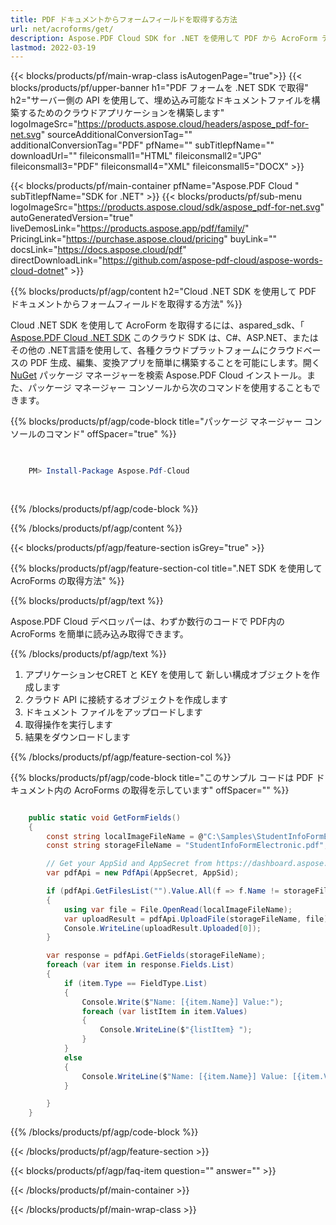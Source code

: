 ```yaml
---
title: PDF ドキュメントからフォームフィールドを取得する方法
url: net/acroforms/get/
description: Aspose.PDF Cloud SDK for .NET を使用して PDF から AcroForm データを取得します。REST API を使った簡単なフォームフィールドの抽出。
lastmod: 2022-03-19
---
```


{{< blocks/products/pf/main-wrap-class isAutogenPage="true">}}
{{< blocks/products/pf/upper-banner h1="PDF フォームを .NET SDK で取得" h2="サーバー側の API を使用して、埋め込み可能なドキュメントファイルを構築するためのクラウドアプリケーションを構築します" logoImageSrc="https://products.aspose.cloud/headers/aspose_pdf-for-net.svg" sourceAdditionalConversionTag="" additionalConversionTag="PDF" pfName="" subTitlepfName="" downloadUrl="" fileiconsmall1="HTML" fileiconsmall2="JPG" fileiconsmall3="PDF" fileiconsmall4="XML" fileiconsmall5="DOCX" >}}

{{< blocks/products/pf/main-container pfName="Aspose.PDF Cloud " subTitlepfName="SDK for .NET" >}}
{{< blocks/products/pf/sub-menu logoImageSrc="https://products.aspose.cloud/sdk/aspose_pdf-for-net.svg"
autoGeneratedVersion="true"
liveDemosLink="https://products.aspose.app/pdf/family/" PricingLink="https://purchase.aspose.cloud/pricing" buyLink="" docsLink="https://docs.aspose.cloud/pdf"  directDownloadLink="https://github.com/aspose-pdf-cloud/aspose-words-cloud-dotnet" >}}

{{% blocks/products/pf/agp/content h2="Cloud .NET SDK を使用して PDF ドキュメントからフォームフィールドを取得する方法" %}}

Cloud .NET SDK を使用して AcroForm を取得するには、aspared_sdk、「
[Aspose.PDF Cloud .NET SDK](https://products.aspose.cloud/pdf/net/)
このクラウド SDK は、C#、ASP.NET、またはその他の .NET言語を使用して、各種クラウドプラットフォームにクラウドベースの PDF 生成、編集、変換アプリを簡単に構築することを可能にします。開く
[NuGet](https://www.nuget.org/packages/Aspose.Pdf-Cloud)
パッケージ マネージャーを検索
Aspose.PDF Cloud
インストール。また、パッケージ マネージャー コンソールから次のコマンドを使用することもできます。

{{% blocks/products/pf/agp/code-block title="パッケージ マネージャー コンソールのコマンド" offSpacer="true" %}}

```powershell

     
    PM> Install-Package Aspose.Pdf-Cloud
     
     

```

{{% /blocks/products/pf/agp/code-block %}}

{{% /blocks/products/pf/agp/content %}}

{{< blocks/products/pf/agp/feature-section isGrey="true" >}}

{{% blocks/products/pf/agp/feature-section-col title=".NET SDK を使用して AcroForms の取得方法" %}}

{{% blocks/products/pf/agp/text %}}

Aspose.PDF Cloud デベロッパーは、わずか数行のコードで PDF内の AcroForms を簡単に読み込み取得できます。

{{% /blocks/products/pf/agp/text %}}

1. アプリケーションセCRET と KEY を使用して 新しい構成オブジェクトを作成します
1. クラウド API に接続するオブジェクトを作成します
1. ドキュメント ファイルをアップロードします
1. 取得操作を実行します
1. 結果をダウンロードします

{{% /blocks/products/pf/agp/feature-section-col %}}



{{% blocks/products/pf/agp/code-block title="このサンプル コードは PDF ドキュメント内の AcroForms の取得を示しています" offSpacer="" %}}

```cs

    public static void GetFormFields()
    {
        const string localImageFileName = @"C:\Samples\StudentInfoFormElectronic.pdf";
        const string storageFileName = "StudentInfoFormElectronic.pdf";

        // Get your AppSid and AppSecret from https://dashboard.aspose.cloud (free registration required).            
        var pdfApi = new PdfApi(AppSecret, AppSid);

        if (pdfApi.GetFilesList("").Value.All(f => f.Name != storageFileName))
        {
            using var file = File.OpenRead(localImageFileName);
            var uploadResult = pdfApi.UploadFile(storageFileName, file);
            Console.WriteLine(uploadResult.Uploaded[0]);
        }

        var response = pdfApi.GetFields(storageFileName);
        foreach (var item in response.Fields.List)
        {
            if (item.Type == FieldType.List)
            {
                Console.Write($"Name: [{item.Name}] Value:");
                foreach (var listItem in item.Values)
                {
                    Console.WriteLine($"{listItem} ");
                }
            }
            else
            {
                Console.WriteLine($"Name: [{item.Name}] Value: [{item.Values.FirstOrDefault()}]");
            }

        }
    }
```

{{% /blocks/products/pf/agp/code-block %}}

{{< /blocks/products/pf/agp/feature-section >}}

{{< blocks/products/pf/agp/faq-item question="" answer="" >}}

{{< /blocks/products/pf/main-container >}}

{{< /blocks/products/pf/main-wrap-class >}}


